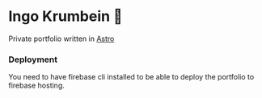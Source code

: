 # Ingo Krumbein 🚀

Private portfolio written in [Astro](https://docs.astro.build)

### Deployment

You need to have firebase cli installed to be able to deploy the portfolio to firebase hosting.
